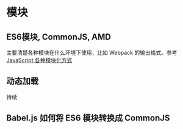 # 模块

## ES6模块, CommonJS, AMD

主要清楚各种模块在什么环境下使用，比如 Webpack 的输出格式。参考 [JavaScript 各种模块化方式](https://github.com/gnosis23/bohao/issues/8)

## 动态加载
待续

## Babel.js 如何将 ES6 模块转换成 CommonJS
